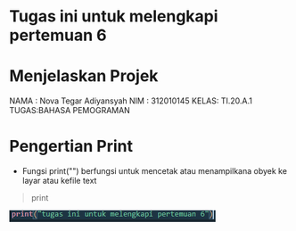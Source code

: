# Tugas ini untuk melengkapi pertemuan 6

# Menjelaskan Projek 

NAMA : Nova Tegar Adiyansyah
NIM  : 312010145
KELAS: TI.20.A.1
TUGAS:BAHASA PEMOGRAMAN

# Pengertian Print

* Fungsi print("") berfungsi untuk mencetak atau menampilkana obyek ke layar atau kefile text

> print

![project-pratikum](gambar/print.png)
